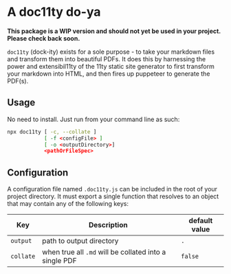 # A doc11ty do-ya

**This package is a WIP version and should not yet be used in your project. Please check back soon.**

`doc11ty` (dock-ity) exists for a sole purpose - to take your markdown files and transform them into beautiful PDFs. It does this by harnessing the power and extensibil11ty of the 11ty static site generator to first transform your markdown into HTML, and then fires up puppeteer to generate the PDF(s). 

## Usage
No need to install. Just run from your command line as such:
```sh
npx doc11ty [ -c, --collate ] 
            [ -f <configFile> ] 
            [ -o <outputDirectory>] 
            <pathOrFileSpec>
```

## Configuration
A configuration file named `.doc11ty.js` can be included in the root of your project directory. It must export a single function that resolves to an object that may contain any of the following keys: 

Key             | Description               | default value
--              | --                        | --
`output`        | path to output directory  | `.`
`collate`       | when true all `.md` will be collated into a single PDF | `false` 

